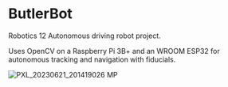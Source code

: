 # ButlerBot
Robotics 12 Autonomous driving robot project. 

Uses OpenCV on a Raspberry Pi 3B+ and an WROOM ESP32 for autonomous tracking and navigation with fiducials.

![PXL_20230621_201419026 MP](https://github.com/Andrewyx/ButlerBot/assets/72371419/02c443fa-4681-4aa8-a8e2-243964f0eb9c)
